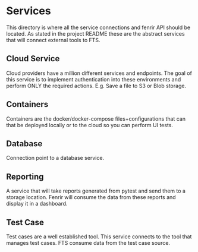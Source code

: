 # Services

This directory is where all the service connections and fenrir API should be located. As stated in the project README these are the abstract services that will connect external tools to FTS.

## Cloud Service

Cloud providers have a million different services and endpoints. The goal of this service is to implement authentication into these environments and perform ONLY the required actions. E.g. Save a file to S3 or Blob storage.

## Containers

Containers are the docker/docker-compose files+configurations that can that be deployed locally or to the cloud so you can perform UI tests.

## Database

Connection point to a database service.

## Reporting

A service that will take reports generated from pytest and send them to a storage location. Fenrir will consume the data from these reports and display it in a dashboard.

## Test Case

Test cases are a well established tool. This service connects to the tool that manages test cases. FTS consume data from the test case source.
